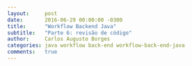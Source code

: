 ```yaml
---
layout:     post
date:       2016-06-29 00:00:00 -0300
title:      "Workflow Backend Java"
subtitle:   "Parte 6: revisão de código"
author:     Carlos Augusto Borges
categories: java workflow back-end workflow-back-end-java
comments:   true
---
```


[comment]: <> (Mostrar a importância e a utilidade da revisão de código.)
[comment]: <> (Lembrar que estamos falando de forma rasa sobre o tópico e que existe muito a ser explorando ainda.)
[comment]: <> (Tentar focar o menos possível na plataforma e sim na idéia. O projeto serve apenas para exemplificar o uso.)
[comment]: <> (Objetivo: Configurar Heroku review apps. Explicar sobre revião de código)
[comment]: <> (Ler antes: http://engineering.usertesting.com/2016/02/3-common-code-review-pitfalls/)
